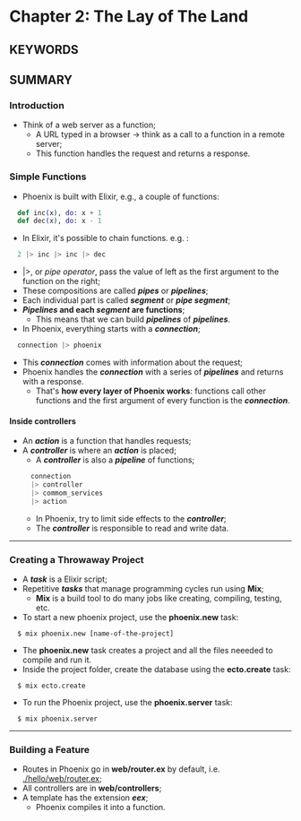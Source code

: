 # Chapter 2: The Lay of The Land

## KEYWORDS


## SUMMARY

### Introduction

* Think of a web server as a function;
  * A URL typed in a browser -> think as a call to a function in a remote server;
  * This function handles the request and returns a response.

### Simple Functions

* Phoenix is built with Elixir, e.g., a couple of functions:
```elixir
  def inc(x), do: x + 1
  def dec(x), do: x - 1
```
* In Elixir, it's possible to chain functions. e.g. :
```elixir
  2 |> inc |> inc |> dec
```
  * |>, or _pipe operator_, pass the value of left as the first argument to the function on the right;
  * These compositions are called **_pipes_** or **_pipelines_**;
  * Each individual part is called **_segment_** or **_pipe segment_**;
  * **_Pipelines_ and each _segment_ are functions**;
    * This means that we can build **_pipelines_** of **_pipelines_**.
* In Phoenix, everything starts with a **_connection_**;
```elixir
  connection |> phoenix
```
  * This **_connection_** comes with information about the request;
  * Phoenix handles the **_connection_** with a series of **_pipelines_** and returns with a response.
    * That's **how every layer of Phoenix works**: functions call other functions and the first argument of every function is the **_connection_**.

#### Inside controllers

* An **_action_** is a function that handles requests;
* A **_controller_** is where an **_action_** is placed;
  * A **_controller_** is also a **_pipeline_** of functions;
  ```elixir
    connection
    |> controller
    |> commom_services
    |> action
  ```
  * In Phoenix, try to limit side effects to the **_controller_**;
  * The **_controller_** is responsible to read and write data.

---

### Creating a Throwaway Project
* A **_task_** is a Elixir script;
* Repetitive **_tasks_** that manage programming cycles run using **Mix**;
  * **Mix** is a build tool to do many jobs like creating, compiling, testing, etc.
* To start a new phoenix project, use the **phoenix.new** task:
```shell
  $ mix phoenix.new [name-of-the-project]
```
  * The **phoenix.new** task creates a project and all the files neeeded to compile and run it.
* Inside the project folder, create the database using the **ecto.create** task:
```shell
  $ mix ecto.create
```
* To run the Phoenix project, use the **phoenix.server** task:
```shell
  $ mix phoenix.server
```

---

### Building a Feature

* Routes in Phoenix go in **web/router.ex** by default, i.e. [./hello/web/router.ex](./hello/web/router.ex);
* All controllers are in **web/controllers**;
* A template has the extension **_eex_**;
  * Phoenix compiles it into a function.

